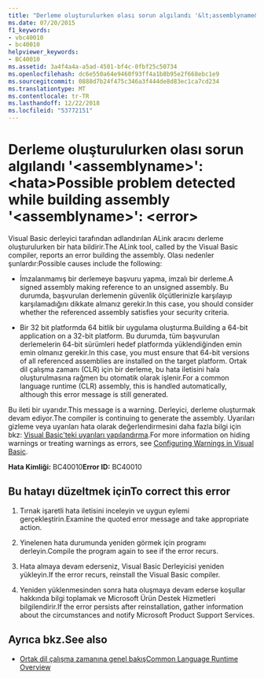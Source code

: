 ```yaml
---
title: "Derleme oluşturulurken olası sorun algılandı '&lt;assemblyname&gt;': &lt;hata&gt;"
ms.date: 07/20/2015
f1_keywords:
- vbc40010
- bc40010
helpviewer_keywords:
- BC40010
ms.assetid: 3a4f4a4a-a5ad-4501-bf4c-0fbf25c50734
ms.openlocfilehash: dc6e550a64e9460f93ff4a1b8b95e2f668ebc1e9
ms.sourcegitcommit: 0888d7b24f475c346a3f444de8d83ec1ca7cd234
ms.translationtype: MT
ms.contentlocale: tr-TR
ms.lasthandoff: 12/22/2018
ms.locfileid: "53772151"
---
```

# <a name="possible-problem-detected-while-building-assembly-ltassemblynamegt-lterrorgt"></a><span data-ttu-id="67d47-102">Derleme oluşturulurken olası sorun algılandı '&lt;assemblyname&gt;': &lt;hata&gt;</span><span class="sxs-lookup"><span data-stu-id="67d47-102">Possible problem detected while building assembly '&lt;assemblyname&gt;': &lt;error&gt;</span></span>
<span data-ttu-id="67d47-103">Visual Basic derleyici tarafından adlandırılan ALink aracını derleme oluşturulurken bir hata bildirir.</span><span class="sxs-lookup"><span data-stu-id="67d47-103">The ALink tool, called by the Visual Basic compiler, reports an error building the assembly.</span></span> <span data-ttu-id="67d47-104">Olası nedenler şunlardır:</span><span class="sxs-lookup"><span data-stu-id="67d47-104">Possible causes include the following:</span></span>  
  
-   <span data-ttu-id="67d47-105">İmzalanmamış bir derlemeye başvuru yapma, imzalı bir derleme.</span><span class="sxs-lookup"><span data-stu-id="67d47-105">A signed assembly making reference to an unsigned assembly.</span></span> <span data-ttu-id="67d47-106">Bu durumda, başvurulan derlemenin güvenlik ölçütlerinizle karşılayıp karşılamadığını dikkate almanız gerekir.</span><span class="sxs-lookup"><span data-stu-id="67d47-106">In this case, you should consider whether the referenced assembly satisfies your security criteria.</span></span>  
  
-   <span data-ttu-id="67d47-107">Bir 32 bit platformda 64 bitlik bir uygulama oluşturma.</span><span class="sxs-lookup"><span data-stu-id="67d47-107">Building a 64-bit application on a 32-bit platform.</span></span> <span data-ttu-id="67d47-108">Bu durumda, tüm başvurulan derlemelerin 64-bit sürümleri hedef platformda yüklendiğinden emin emin olmanız gerekir.</span><span class="sxs-lookup"><span data-stu-id="67d47-108">In this case, you must ensure that 64-bit versions of all referenced assemblies are installed on the target platform.</span></span> <span data-ttu-id="67d47-109">Ortak dil çalışma zamanı (CLR) için bir derleme, bu hata iletisini hala oluşturulmasına rağmen bu otomatik olarak işlenir.</span><span class="sxs-lookup"><span data-stu-id="67d47-109">For a common language runtime (CLR) assembly, this is handled automatically, although this error message is still generated.</span></span>  
  
 <span data-ttu-id="67d47-110">Bu ileti bir uyarıdır.</span><span class="sxs-lookup"><span data-stu-id="67d47-110">This message is a warning.</span></span> <span data-ttu-id="67d47-111">Derleyici, derleme oluşturmak devam ediyor.</span><span class="sxs-lookup"><span data-stu-id="67d47-111">The compiler is continuing to generate the assembly.</span></span> <span data-ttu-id="67d47-112">Uyarıları gizleme veya uyarıları hata olarak değerlendirmesini daha fazla bilgi için bkz: [Visual Basic'teki uyarıları yapılandırma](/visualstudio/ide/configuring-warnings-in-visual-basic).</span><span class="sxs-lookup"><span data-stu-id="67d47-112">For more information on hiding warnings or treating warnings as errors, see [Configuring Warnings in Visual Basic](/visualstudio/ide/configuring-warnings-in-visual-basic).</span></span>  
  
 <span data-ttu-id="67d47-113">**Hata Kimliği:** BC40010</span><span class="sxs-lookup"><span data-stu-id="67d47-113">**Error ID:** BC40010</span></span>  
  
## <a name="to-correct-this-error"></a><span data-ttu-id="67d47-114">Bu hatayı düzeltmek için</span><span class="sxs-lookup"><span data-stu-id="67d47-114">To correct this error</span></span>  
  
1.  <span data-ttu-id="67d47-115">Tırnak işaretli hata iletisini inceleyin ve uygun eylemi gerçekleştirin.</span><span class="sxs-lookup"><span data-stu-id="67d47-115">Examine the quoted error message and take appropriate action.</span></span>  
  
2.  <span data-ttu-id="67d47-116">Yinelenen hata durumunda yeniden görmek için programı derleyin.</span><span class="sxs-lookup"><span data-stu-id="67d47-116">Compile the program again to see if the error recurs.</span></span>  
  
3.  <span data-ttu-id="67d47-117">Hata almaya devam ederseniz, Visual Basic Derleyicisi yeniden yükleyin.</span><span class="sxs-lookup"><span data-stu-id="67d47-117">If the error recurs, reinstall the Visual Basic compiler.</span></span>  
  
4.  <span data-ttu-id="67d47-118">Yeniden yüklenmesinden sonra hata oluşmaya devam ederse koşullar hakkında bilgi toplamak ve Microsoft Ürün Destek Hizmetleri bilgilendirir.</span><span class="sxs-lookup"><span data-stu-id="67d47-118">If the error persists after reinstallation, gather information about the circumstances and notify Microsoft Product Support Services.</span></span>  
  
## <a name="see-also"></a><span data-ttu-id="67d47-119">Ayrıca bkz.</span><span class="sxs-lookup"><span data-stu-id="67d47-119">See also</span></span>

- [<span data-ttu-id="67d47-120">Ortak dil çalışma zamanına genel bakış</span><span class="sxs-lookup"><span data-stu-id="67d47-120">Common Language Runtime Overview</span></span>](../../standard/clr.md)
